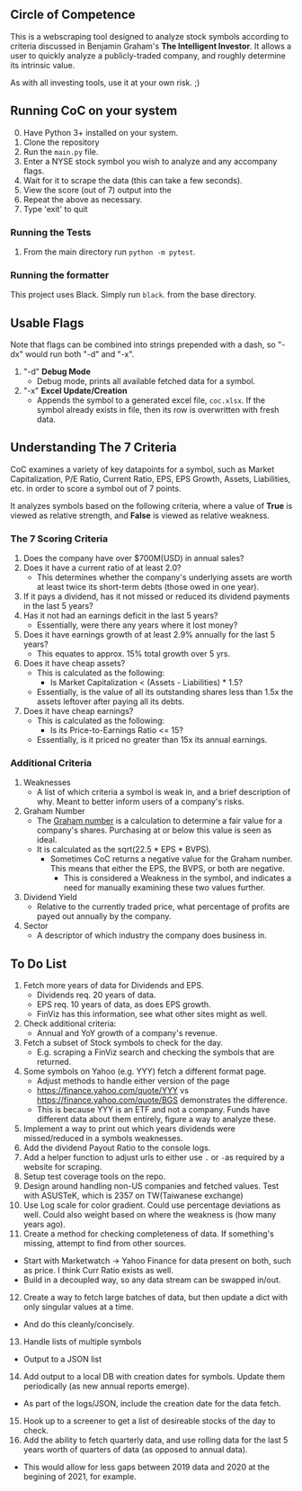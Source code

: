 ## Circle of Competence

This is a webscraping tool designed to analyze stock symbols according to criteria discussed in Benjamin Graham's __The Intelligent Investor__. It allows a user to quickly analyze a publicly-traded company, and roughly determine its intrinsic value.

As with all investing tools, use it at your own risk. ;)

## Running CoC on your system

0. Have Python 3+ installed on your system.
1. Clone the repository
2. Run the `main.py` file.
3. Enter a NYSE stock symbol you wish to analyze and any accompany flags.
4. Wait for it to scrape the data (this can take a few seconds).
5. View the score (out of 7) output into the
6. Repeat the above as necessary.
7. Type 'exit' to quit

### Running the Tests

1. From the main directory run `python -m pytest`.

### Running the formatter

This project uses Black. Simply run `black`. from the base directory.

## Usable Flags

Note that flags can be combined into strings prepended with a dash, so "-dx" would run both "-d" and "-x".

1. "-d" **Debug Mode**
   * Debug mode, prints all available fetched data for a symbol.
2. "-x" **Excel Update/Creation**
   * Appends the symbol to a generated excel file, `coc.xlsx`. If the symbol already exists in file, then its row is overwritten with fresh data.

## Understanding The 7 Criteria

CoC examines a variety of key datapoints for a symbol, such as Market Capitalization, P/E Ratio, Current Ratio, EPS, EPS Growth, Assets, Liabilities, etc. in order to score a symbol out of 7 points.

It analyzes symbols based on the following criteria, where a value of **True** is viewed as relative strength, and **False** is viewed as relative weakness.

### The 7 Scoring Criteria

1. Does the company have over $700M(USD) in annual sales?
2. Does it have a current ratio of at least 2.0?
   * This determines whether the company's underlying assets are worth at least twice its short-term debts (those owed in one year).
3. If it pays a dividend, has it not missed or reduced its dividend payments in the last 5 years?
4. Has it not had an earnings deficit in the last 5 years?
   * Essentially, were there any years where it lost money?
5. Does it have earnings growth of at least 2.9% annually for the last 5 years?
   * This equates to approx. 15% total growth over 5 yrs.
6. Does it have cheap assets?
   * This is calculated as the following:
     * Is Market Capitalization < (Assets - Liabilities) * 1.5?
   * Essentially, is the value of all its outstanding shares less than 1.5x the assets leftover after paying all its debts.
7. Does it have cheap earnings?
   * This is calculated as the following:
     * Is its Price-to-Earnings Ratio <= 15?
   * Essentially, is it priced no greater than 15x its annual earnings.

### Additional Criteria

1. Weaknesses
   * A list of which criteria a symbol is weak in, and a brief description of why. Meant to better inform users of a company's risks.
2. Graham Number
   * The [Graham number](https://en.wikipedia.org/wiki/Graham_number) is a calculation to determine a fair value for a company's shares. Purchasing at or below this value is seen as ideal.
   * It is calculated as the sqrt(22.5 * EPS * BVPS).
     * Sometimes CoC returns a negative value for the Graham number. This means that either the EPS, the BVPS, or both are negative.
       * This is considered a Weakness in the symbol, and indicates a need for manually examining these two values further.
3. Dividend Yield
   * Relative to the currently traded price, what percentage of profits are payed out annually by the company.
4. Sector
   * A descriptor of which industry the company does business in.

## To Do List

1. Fetch more years of data for Dividends and EPS.
   * Dividends req. 20 years of data.
   * EPS req. 10 years of data, as does EPS growth.
   * FinViz has this information, see what other sites might as well.
2. Check additional criteria:
   * Annual and YoY growth of a company's revenue.
3. Fetch a subset of Stock symbols to check for the day.
   * E.g. scraping a FinViz search and checking the symbols that are returned.
4. Some symbols on Yahoo (e.g. YYY) fetch a different format page.
   * Adjust methods to handle either version of the page
   * https://finance.yahoo.com/quote/YYY vs https://finance.yahoo.com/quote/BGS demonstrates the difference.
   * This is because YYY is an ETF and not a company. Funds have different data about them entirely, figure a way to analyze these.
5. Implement a way to print out which years dividends were missed/reduced in a symbols weaknesses.
6. Add the dividend Payout Ratio to the console logs.
7.  Add a helper function to adjust urls to either use `.` or `-`as required by a website for scraping.
8.  Setup test coverage tools on the repo.
9.  Design around handling non-US companies and fetched values. Test with ASUSTeK, which is 2357 on TW(Taiwanese exchange)
10. Use Log scale for color gradient. Could use percentage deviations as well. Could also weight based on where the weakness is (how many years ago).
11. Create a method for checking completeness of data. If something's missing, attempt to find from other sources.
   * Start with Marketwatch -> Yahoo Finance for data present on both, such as price. I think Curr Ratio exists as well.
   * Build in a decoupled way, so any data stream can be swapped in/out.
12. Create a way to fetch large batches of data, but then update a dict with only singular values at a time.
   * And do this cleanly/concisely.
13. Handle lists of multiple symbols
   * Output to a JSON list
14. Add output to a local DB with creation dates for symbols. Update them periodically (as new annual reports emerge).
   * As part of the logs/JSON, include the creation date for the data fetch.
15. Hook up to a screener to get a list of desireable stocks of the day to check.
16. Add the ability to fetch quarterly data, and use rolling data for the last 5 years worth of quarters of data (as opposed to annual data).
   * This would allow for less gaps between 2019 data and 2020 at the begining of 2021, for example.